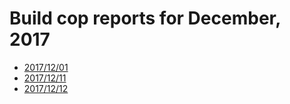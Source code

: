 # Build cop reports for December, 2017

* [2017/12/01](https://bitbucket.org/osrf/gazebo/wiki/buildcop/2017/12/01)
* [2017/12/11](https://bitbucket.org/osrf/gazebo/wiki/buildcop/2017/12/11)
* [2017/12/12](https://bitbucket.org/osrf/gazebo/wiki/buildcop/2017/12/12)
